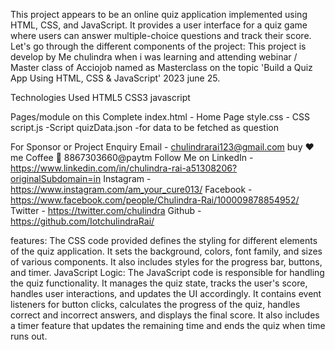 This project appears to be an online quiz application implemented using HTML, CSS, and JavaScript. It provides a user interface for a quiz game where users can answer multiple-choice questions and track their score. Let's go through the different components of the project: This project is develop by Me chulindra when i was learning and attending webinar / Master class  of Acciojob  named as Masterclass on the topic
'Build a Quiz App Using HTML, CSS & JavaScript' 2023 june 25.

Technologies Used
HTML5
CSS3
javascript

Pages/module on this Complete
index.html - Home Page 
style.css - CSS
script.js -Script
quizData.json -for data to be fetched as question

For Sponsor or Project Enquiry
Email - chulindrarai123@gmail.com
buy ❤️me Coffee 🍵 8867303660@paytm
Follow Me on
LinkedIn -https://www.linkedin.com/in/chulindra-rai-a51308206?originalSubdomain=in
Instagram - https://www.instagram.com/am_your_cure013/
Facebook - https://www.facebook.com/people/Chulindra-Rai/100009878854952/
Twitter - https://twitter.com/chulindra
Github - https://github.com/IotchulindraRai/

features:
The CSS code provided defines the styling for different elements of the quiz application. It sets the background, colors, font family, and sizes of various components.
It also includes styles for the progress bar, buttons, and timer.
JavaScript Logic:
The JavaScript code is responsible for handling the quiz functionality.
It manages the quiz state, tracks the user's score, handles user interactions, and updates the UI accordingly.
It contains event listeners for button clicks, calculates the progress of the quiz, handles correct and incorrect answers, and displays the final score.
It also includes a timer feature that updates the remaining time and ends the quiz when time runs out.
